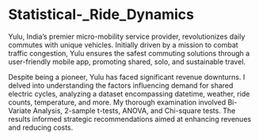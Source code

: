 # Statistical-_Ride_Dynamics
Yulu, India’s premier micro-mobility service provider, revolutionizes daily commutes with unique vehicles. Initially driven by a mission to combat traffic congestion, Yulu ensures the safest commuting solutions through a user-friendly mobile app, promoting shared, solo, and sustainable travel.

Despite being a pioneer, Yulu has faced significant revenue downturns. I delved into understanding the factors influencing demand for shared electric cycles, analyzing a dataset encompassing datetime, weather, ride counts, temperature, and more. My thorough examination involved Bi-Variate Analysis, 2-sample t-tests, ANOVA, and Chi-square tests. The results informed strategic recommendations aimed at enhancing revenues and reducing costs.
